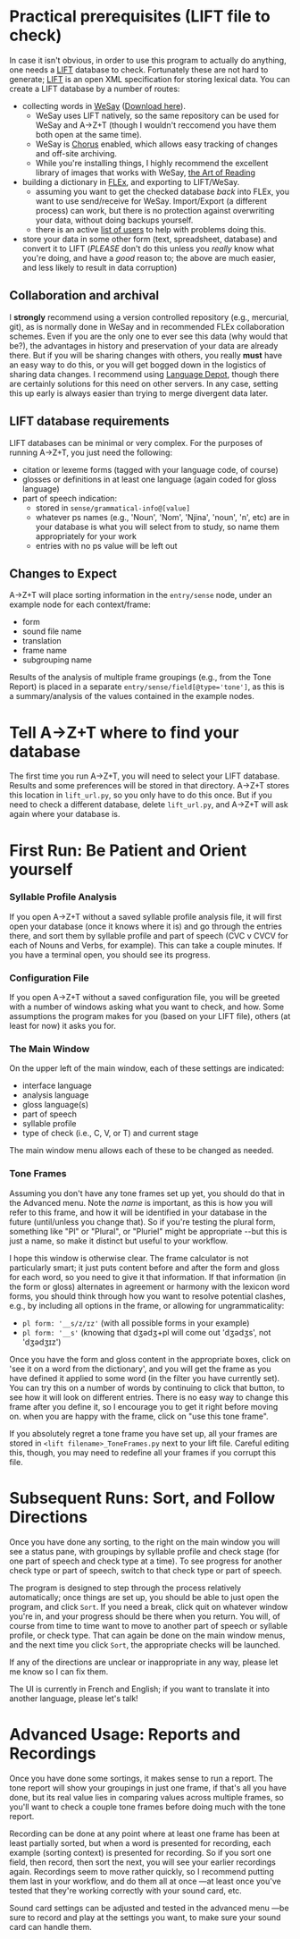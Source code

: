 # Practical prerequisites (LIFT file to check)
In case it isn't obvious, in order to use this program to actually do anything, one needs a [LIFT](https://code.google.com/archive/p/lift-standard/) database to check. Fortunately these are not hard to generate; [LIFT](https://code.google.com/archive/p/lift-standard/) is an open XML specification for storing lexical data. You can create a LIFT database by a number of routes:
- collecting words in [WeSay](https://software.sil.org/wesay/) ([Download here](https://software.sil.org/wesay/download/)).
  - WeSay uses LIFT natively, so the same repository can be used for WeSay and A→Z+T (though I wouldn't reccomend you have them both open at the same time).
  - WeSay is [Chorus](https://software.sil.org/chorushub/) enabled, which allows easy tracking of changes and off-site archiving.
  - While you're installing things, I highly recommend the excellent library of images that works with WeSay, [the Art of Reading](https://bloomlibrary.org/artofreading)
- building a dictionary in [FLEx](https://software.sil.org/fieldworks/), and exporting to LIFT/WeSay.
  - assuming you want to get the checked database *back* into FLEx, you want to use send/receive for WeSay. Import/Export (a different process) can work, but there is no protection against overwriting your data, without doing backups yourself.
  - there is an active [list of users](https://groups.google.com/g/flex-list) to help with problems doing this.
- store your data in some other form (text, spreadsheet, database) and convert it to LIFT (*PLEASE* don't do this unless you *really* know what you're doing, and have a *good* reason to; the above are much easier, and less likely to result in data corruption)
## Collaboration and archival
I **strongly** recommend using a version controlled repository (e.g., mercurial, git), as is normally done in WeSay and in recommended FLEx collaboration schemes. Even if you are the only one to ever see this data (why would that be?), the advantages in history and preservation of your data are already there. But if you will be sharing changes with others, you really **must** have an easy way to do this, or you will get bogged down in the logistics of sharing data changes. I recommend using [Language Depot](https://languagedepot.org), though there are certainly solutions for this need on other servers. In any case, setting this up early is always easier than trying to merge divergent data later.
## LIFT database requirements
LIFT databases can be minimal or very complex. For the purposes of running A→Z+T, you just need the following:
- citation or lexeme forms (tagged with your language code, of course)
- glosses or definitions in at least one language (again coded for gloss language)
- part of speech indication:
  - stored in `sense/grammatical-info@[value]`
  - whatever ps names (e.g., 'Noun', 'Nom', 'Njina', 'noun', 'n', etc) are in your database is what you will select from to study, so name them appropriately for your work
  - entries with no ps value will be left out

## Changes to Expect
A→Z+T will place sorting information in the `entry/sense` node, under an example node for each context/frame:
- form
- sound file name
- translation
- frame name
- subgrouping name

Results of the analysis of multiple frame groupings (e.g., from the Tone Report) is placed in a separate `entry/sense/field[@type='tone']`, as this is a summary/analysis of the values contained in the example nodes.

# Tell A→Z+T where to find your database
The first time you run A→Z+T, you will need to select your LIFT database. Results and some preferences will be stored in that directory.
A→Z+T stores this location in `lift_url.py`, so you only have to do this once. But if you need to check a different database, delete `lift_url.py`, and A→Z+T will ask again where your database is.

# First Run: Be Patient and Orient yourself
### Syllable Profile Analysis
If you open A→Z+T without a saved syllable profile analysis file, it will first open your database (once it knows where it is) and go through the entries there, and sort them by syllable profile and part of speech (CVC v CVCV for each of Nouns and Verbs, for example). This can take a couple minutes. If you have a terminal open, you should see its progress.

### Configuration File
If you open A→Z+T without a saved configuration file, you will be greeted with a number of windows asking what you want to check, and how. Some assumptions the program makes for you (based on your LIFT file), others (at least for now) it asks you for.

### The Main Window
On the upper left of the main window, each of these settings are indicated:
 - interface language
 - analysis language
 - gloss language(s)
 - part of speech
 - syllable profile
 - type of check (i.e., C, V, or T) and current stage

The main window menu allows each of these to be changed as needed.

### Tone Frames
Assuming you don't have any tone frames set up yet, you should do that in the Advanced menu. Note the *name* is important, as this is how you will refer to this frame, and how it will be identified in your database in the future (until/unless you change that). So if you're testing the plural form, something like "Pl" or "Plural", or "Pluriel" might be appropriate --but this is just a name, so make it distinct but useful to your workflow.

I hope this window is otherwise clear. The frame calculator is not particularly smart; it just puts content before and after the form and gloss for each word, so you need to give it that information. If that information (in the form or gloss) alternates in agreement or harmony with the lexicon word forms, you should think through how you want to resolve potential clashes, e.g., by including all options in the frame, or allowing for ungrammaticality:
- `pl form: '__s/z/ɪz'` (with all possible forms in your example)
- `pl form: '__s'` (knowing that dʒədʒ+pl will come out 'dʒədʒs', not 'dʒədʒɪz')

Once you have the form and gloss content in the appropriate boxes, click on 'see it on a word from the dictionary', and you will get the frame as you have defined it applied to some word (in the filter you have currently set). You can try this on a number of words by continuing to click that button, to see how it will look on different entries. There is no easy way to change this frame after you define it, so I encourage you to get it right before moving on. when you are happy with the frame, click on "use this tone frame".

If you absolutely regret a tone frame you have set up, all your frames are stored in `<lift filename>_ToneFrames.py` next to your lift file. Careful editing this, though, you may need to redefine all your frames if you corrupt this file.

# Subsequent Runs: Sort, and Follow Directions
Once you have done any sorting, to the right on the main window you will see a status pane, with groupings by syllable profile and check stage (for one part of speech and check type at a time). To see progress for another check type or part of speech, switch to that check type or part of speech.

The program is designed to step through the process relatively automatically; once things are set up, you should be able to just open the program, and click `Sort`. If you need a break, click quit on whatever window you're in, and your progress should be there when you return.
You will, of course from time to time want to move to another part of speech or syllable profile, or check type. That can again be done on the main window menus, and the next time you click `Sort`, the appropriate checks will be launched.

If any of the directions are unclear or inappropriate in any way, please let me know so I can fix them.

The UI is currently in French and English; if you want to translate it into another language, please let's talk!

# Advanced Usage: Reports and Recordings
Once you have done some sortings, it makes sense to run a report. The tone report will show your groupings in just one frame, if that's all you have done, but its real value lies in comparing values across multiple frames, so you'll want to check a couple tone frames before doing much with the tone report.

Recording can be done at any point where at least one frame has been at least partially sorted, but when a word is presented for recording, each example (sorting context) is presented for recording. So if you sort one field, then record, then sort the next, you will see your earlier recordings again. Recordings seem to move rather quickly, so I recommend putting them last in your workflow, and do them all at once —at least once you've tested that they're working correctly with your sound card, etc.

Sound card settings can be adjusted and tested in the advanced menu —be sure to record and play at the settings you want, to make sure your sound card can handle them.
